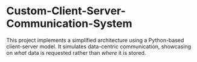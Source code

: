 # Custom-Client-Server-Communication-System
This project implements a simplified architecture using a Python-based client-server model. It simulates data-centric communication, showcasing on *what* data is requested rather than *where* it is stored.
